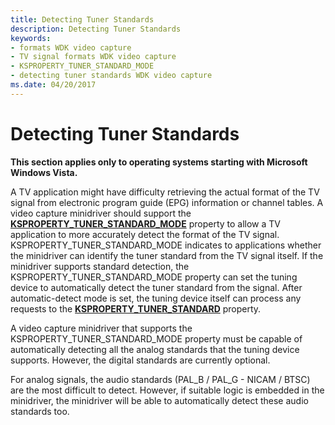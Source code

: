 ```yaml
---
title: Detecting Tuner Standards
description: Detecting Tuner Standards
keywords:
- formats WDK video capture
- TV signal formats WDK video capture
- KSPROPERTY_TUNER_STANDARD_MODE
- detecting tuner standards WDK video capture
ms.date: 04/20/2017
---
```


# Detecting Tuner Standards


**This section applies only to operating systems starting with Microsoft Windows Vista.**

A TV application might have difficulty retrieving the actual format of the TV signal from electronic program guide (EPG) information or channel tables. A video capture minidriver should support the [**KSPROPERTY\_TUNER\_STANDARD\_MODE**](./ksproperty-tuner-standard-mode.md) property to allow a TV application to more accurately detect the format of the TV signal. KSPROPERTY\_TUNER\_STANDARD\_MODE indicates to applications whether the minidriver can identify the tuner standard from the TV signal itself. If the minidriver supports standard detection, the KSPROPERTY\_TUNER\_STANDARD\_MODE property can set the tuning device to automatically detect the tuner standard from the signal. After automatic-detect mode is set, the tuning device itself can process any requests to the [**KSPROPERTY\_TUNER\_STANDARD**](./ksproperty-tuner-standard.md) property.

A video capture minidriver that supports the KSPROPERTY\_TUNER\_STANDARD\_MODE property must be capable of automatically detecting all the analog standards that the tuning device supports. However, the digital standards are currently optional.

For analog signals, the audio standards (PAL\_B / PAL\_G - NICAM / BTSC) are the most difficult to detect. However, if suitable logic is embedded in the minidriver, the minidriver will be able to automatically detect these audio standards too.

 

